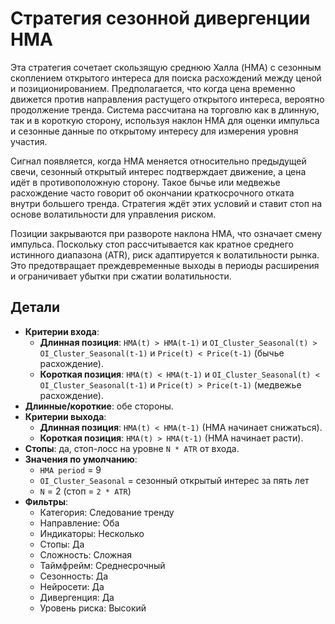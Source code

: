 # Стратегия сезонной дивергенции HMA

Эта стратегия сочетает скользящую среднюю Халла (HMA) с сезонным скоплением открытого интереса для поиска расхождений между ценой и позиционированием. Предполагается, что когда цена временно движется против направления растущего открытого интереса, вероятно продолжение тренда. Система рассчитана на торговлю как в длинную, так и в короткую сторону, используя наклон HMA для оценки импульса и сезонные данные по открытому интересу для измерения уровня участия.

Сигнал появляется, когда HMA меняется относительно предыдущей свечи, сезонный открытый интерес подтверждает движение, а цена идёт в противоположную сторону. Такое бычье или медвежье расхождение часто говорит об окончании краткосрочного отката внутри большего тренда. Стратегия ждёт этих условий и ставит стоп на основе волатильности для управления риском.

Позиции закрываются при развороте наклона HMA, что означает смену импульса. Поскольку стоп рассчитывается как кратное среднего истинного диапазона (ATR), риск адаптируется к волатильности рынка. Это предотвращает преждевременные выходы в периоды расширения и ограничивает убытки при сжатии волатильности.

## Детали

- **Критерии входа**:
  - **Длинная позиция**: `HMA(t) > HMA(t-1)` и `OI_Cluster_Seasonal(t) > OI_Cluster_Seasonal(t-1)` и `Price(t) < Price(t-1)` (бычье расхождение).
  - **Короткая позиция**: `HMA(t) < HMA(t-1)` и `OI_Cluster_Seasonal(t) < OI_Cluster_Seasonal(t-1)` и `Price(t) > Price(t-1)` (медвежье расхождение).
- **Длинные/короткие**: обе стороны.
- **Критерии выхода**:
  - **Длинная позиция**: `HMA(t) < HMA(t-1)` (HMA начинает снижаться).
  - **Короткая позиция**: `HMA(t) > HMA(t-1)` (HMA начинает расти).
- **Стопы**: да, стоп-лосс на уровне `N * ATR` от входа.
- **Значения по умолчанию**:
  - `HMA period` = 9
  - `OI_Cluster_Seasonal` = сезонный открытый интерес за пять лет
  - `N` = 2 (стоп = `2 * ATR`)
- **Фильтры**:
  - Категория: Следование тренду
  - Направление: Оба
  - Индикаторы: Несколько
  - Стопы: Да
  - Сложность: Сложная
  - Таймфрейм: Среднесрочный
  - Сезонность: Да
  - Нейросети: Да
  - Дивергенция: Да
  - Уровень риска: Высокий
